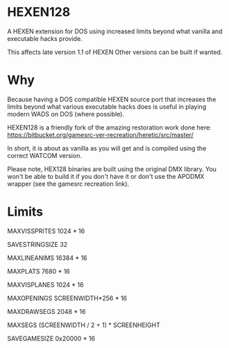 # HEXEN128
A HEXEN extension for DOS using increased limits beyond what vanilla and executable hacks provide.

This affects late version 1.1 of HEXEN Other versions can be built if wanted.

# Why
Because having a DOS compatible HEXEN source port that increases the limits beyond what various executable hacks does is useful in playing modern WADS on DOS (where possible).

HEXEN128 is a friendly fork of the amazing restoration work done here:
https://bitbucket.org/gamesrc-ver-recreation/heretic/src/master/

In short, it is about as vanilla as you will get and is compiled using the correct WATCOM version.

Please note, HEX128 binaries are built using the original DMX library.  You won't be able to build it if you don't have it or don't use the APODMX wrapper (see the gamesrc recreation link).

# Limits
MAXVISSPRITES    1024 * 16

SAVESTRINGSIZE 32

MAXLINEANIMS        16384 * 16

MAXPLATS    7680 * 16

MAXVISPLANES    1024 * 16

MAXOPENINGS        SCREENWIDTH*256 * 16

MAXDRAWSEGS        2048 * 16

MAXSEGS (SCREENWIDTH / 2 + 1) * SCREENHEIGHT

SAVEGAMESIZE 0x20000 * 16
